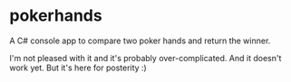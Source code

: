 pokerhands
==========

A C# console app to compare two poker hands and return the winner.

I'm not pleased with it and it's probably over-complicated. And it doesn't work yet. But it's here for posterity :)
